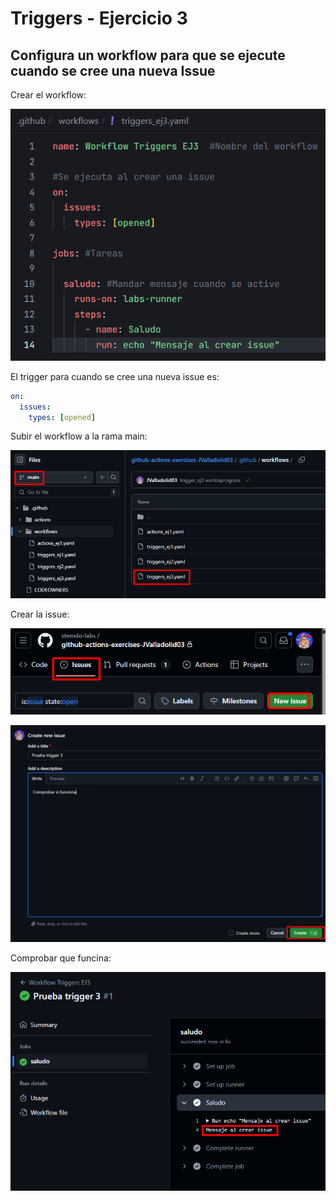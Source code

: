 # Triggers - Ejercicio 3

## Configura un workflow para que se ejecute cuando se cree una nueva Issue

Crear el workflow:

![](../../datos/trigger_ej3_foto1.png)

El trigger para cuando se cree una nueva issue es:

```yaml
on:
  issues:
    types: [opened]
```

Subir el workflow a la rama main:

![](../../datos/trigger_ej3_foto4.png)

Crear la issue:

![](../../datos/trigger_ej3_foto2.png)

![](../../datos/trigger_ej3_foto3.png)

Comprobar que funcina:

![](../../datos/trigger_ej3_foto5.png)